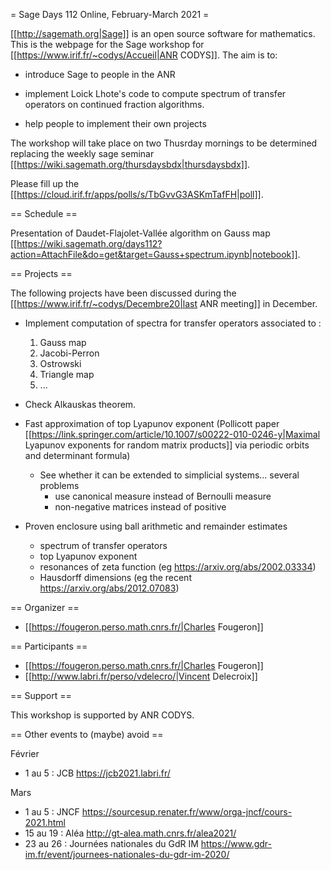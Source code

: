 = Sage Days 112 Online, February-March 2021 =

[[http://sagemath.org|Sage]] is an open source software for mathematics. This is the webpage for the Sage workshop for [[https://www.irif.fr/~codys/Accueil|ANR CODYS]]. The aim is to:

 * introduce Sage to people in the ANR

 * implement Loick Lhote's code to compute spectrum of transfer operators on continued fraction algorithms.

 * help people to implement their own projects

The workshop will take place on two Thusrday mornings to be determined replacing the weekly sage seminar [[https://wiki.sagemath.org/thursdaysbdx|thursdaysbdx]].

Please fill up the [[https://cloud.irif.fr/apps/polls/s/TbGvvG3ASKmTafFH|poll]].

== Schedule ==

Presentation of Daudet-Flajolet-Vallée algorithm on Gauss map [[https://wiki.sagemath.org/days112?action=AttachFile&do=get&target=Gauss+spectrum.ipynb|notebook]].


== Projects ==

The following projects have been discussed during the [[https://www.irif.fr/~codys/Decembre20|last ANR meeting]] in December.

 * Implement computation of spectra for transfer operators associated to :
   1. Gauss map
   2. Jacobi-Perron
   3. Ostrowski
   4. Triangle map
   5. ...

 * Check Alkauskas theorem.

 * Fast approximation of top Lyapunov exponent (Pollicott paper [[https://link.springer.com/article/10.1007/s00222-010-0246-y|Maximal Lyapunov exponents for random matrix products]] via periodic orbits and determinant formula)
   * See whether it can be extended to simplicial systems... several problems
     * use canonical measure instead of Bernoulli measure
     * non-negative matrices instead of positive

 * Proven enclosure using ball arithmetic and remainder estimates
   * spectrum of transfer operators
   * top Lyapunov exponent
   * resonances of zeta function (eg https://arxiv.org/abs/2002.03334)
   * Hausdorff dimensions (eg the recent https://arxiv.org/abs/2012.07083)

== Organizer ==

 * [[https://fougeron.perso.math.cnrs.fr/|Charles Fougeron]]

== Participants ==

 * [[https://fougeron.perso.math.cnrs.fr/|Charles Fougeron]]
 * [[http://www.labri.fr/perso/vdelecro/|Vincent Delecroix]]

== Support ==

This workshop is supported by ANR CODYS.

== Other events to (maybe) avoid ==


Février

 * 1 au 5 : JCB
   https://jcb2021.labri.fr/

Mars

 * 1 au 5 : JNCF
   https://sourcesup.renater.fr/www/orga-jncf/cours-2021.html
 * 15 au 19 : Aléa
    http://gt-alea.math.cnrs.fr/alea2021/
 * 23 au 26 : Journées nationales du GdR IM
   https://www.gdr-im.fr/event/journees-nationales-du-gdr-im-2020/
